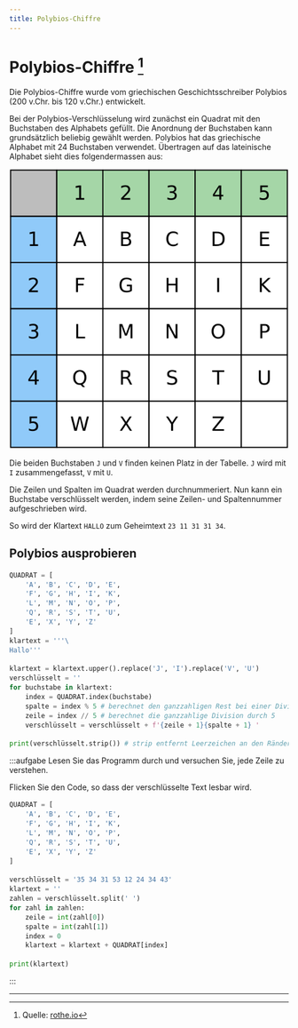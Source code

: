 ```yaml
---
title: Polybios-Chiffre
---
```



# Polybios-Chiffre [^1]

Die Polybios-Chiffre wurde vom griechischen Geschichtsschreiber Polybios (200 v.Chr. bis 120 v.Chr.) entwickelt.

Bei der Polybios-Verschlüsselung wird zunächst ein Quadrat mit den Buchstaben des Alphabets gefüllt. Die Anordnung der Buchstaben kann grundsätzlich beliebig gewählt werden. Polybios hat das griechische Alphabet mit 24 Buchstaben verwendet. Übertragen auf das lateinische Alphabet sieht dies folgendermassen aus:

![](images/polybios.svg)

Die beiden Buchstaben `J` und `V` finden keinen Platz in der Tabelle. `J` wird mit `I` zusammengefasst, `V` mit `U`.

Die Zeilen und Spalten im Quadrat werden durchnummeriert. Nun kann ein Buchstabe verschlüsselt werden, indem seine Zeilen- und Spaltennummer aufgeschrieben wird.

So wird der Klartext `HALLO` zum Geheimtext `23 11 31 31 34`.


## Polybios ausprobieren

```py live_py title=to__polybios.py id=7de16f01-3830-43dc-9ce6-6cf0b0161e9a
QUADRAT = [
    'A', 'B', 'C', 'D', 'E',
    'F', 'G', 'H', 'I', 'K',
    'L', 'M', 'N', 'O', 'P',
    'Q', 'R', 'S', 'T', 'U',
    'E', 'X', 'Y', 'Z'
]
klartext = '''\
Hallo'''

klartext = klartext.upper().replace('J', 'I').replace('V', 'U')
verschlüsselt = ''
for buchstabe in klartext:
    index = QUADRAT.index(buchstabe)
    spalte = index % 5 # berechnet den ganzzahligen Rest bei einer Division durch 5
    zeile = index // 5 # berechnet die ganzzahlige Division durch 5
    verschlüsselt = verschlüsselt + f'{zeile + 1}{spalte + 1} '

print(verschlüsselt.strip()) # strip entfernt Leerzeichen an den Rändern
```

:::aufgabe
Lesen Sie das Programm durch und versuchen Sie, jede Zeile zu verstehen.

Flicken Sie den Code, so dass der verschlüsselte Text lesbar wird. 

```py live_py title=from__polybios.py id=2a72f129-612f-45f5-9972-ac82561bc97e
QUADRAT = [
    'A', 'B', 'C', 'D', 'E',
    'F', 'G', 'H', 'I', 'K',
    'L', 'M', 'N', 'O', 'P',
    'Q', 'R', 'S', 'T', 'U',
    'E', 'X', 'Y', 'Z'
]

verschlüsselt = '35 34 31 53 12 24 34 43'
klartext = ''
zahlen = verschlüsselt.split(' ')
for zahl in zahlen:
    zeile = int(zahl[0])
    spalte = int(zahl[1])
    index = 0
    klartext = klartext + QUADRAT[index]

print(klartext)
```
:::

---
[^1]: Quelle: [rothe.io](https://rothe.io/?b=crypto&p=423844)